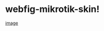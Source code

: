 # webfig-mikrotik-skin!
[image](https://user-images.githubusercontent.com/42666125/179499028-0112f1f9-5081-4e6b-8e8d-79b8fff346cd.png)
